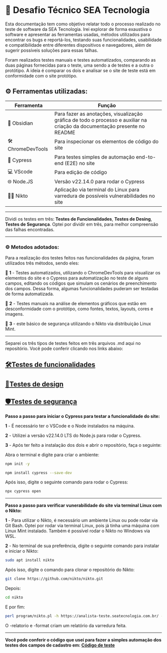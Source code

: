 # 👾 Desafio Técnico SEA Tecnologia

Esta documentação tem como objetivo relatar todo o processo realizado no teste de software da SEA Tecnologia. Irei explorar de forma exaustiva o software e apresentar as ferramentas usadas, métodos utilizados para encontrar os bugs e reportá-los, testando suas funcionalidades, usabilidade e compatibilidade entre diferentes dispositivos e navegadores, além de sugerir possíveis soluções para essas falhas.

Foram realizados testes manuais e testes automatizados, comparando as duas páginas fornecidas para o teste, uma sendo a de testes e a outra o protótipo. A ideia é comparar os dois e analisar se o site de teste está em conformidade com o site protótipo.

## ⚙️ Ferramentas utilizadas:

| Ferramenta       | Função                            |
|------------------|-----------------------------------|
| 📝 Obsidian    | Para fazer as anotações, visualização gráfica de todo o processo e auxiliar na criação da documentação presente no README     |
| 🛠️ ChromeDevTools    | Para inspecionar os elementos de código do site     |
| 🧪 Cypress     | Para testes simples de automação end-to-end (E2E) no site        |
| 💻 VScode    | Para edição de código     |
| 🌐 Node.JS    | Versão v22.14.0 para rodar o Cypress    |
| 🕵️‍♂️ Nikto         | Aplicação via terminal do Linux para varredura de possíveis vulnerabilidades no site |

---

Dividi os testes em três: **Testes de Funcionalidades**, **Testes de Desing**, **Testes de Segurança**. Optei por dividir em três, para melhor compreensão das falhas encontradas.

---

### ⚙️ Metodos adotados:

Para a realização dos testes feitos nas funcionalidades da página, foram utilizados três métodos, sendo eles:

🔴 **1** - Testes automatizados, utilizando o ChromeDevTools para visualizar os elementos do site e o Cypress para automatização no teste de alguns campos, editando os códigos que simulam os cenários de preenchimento dos campos. Dessa forma, algumas funcionalidades puderam ser testadas de forma automatizada.

🔴 **2** - Testes manuais na análise de elementos gráficos que estão em desconformidade com o protótipo, como fontes, textos, layouts, cores e imagens.

🔴 **3** - este básico de segurança utilizando o Nikto via distribuição Linux Mint.

---

Separei os três tipos de testes feitos em três arquivos .md aqui no repositório. Você pode conferir clicando nos links abaixo:

## [🛠️Testes de funcionalidades](TestesFunc.md)

## [🎨Testes de design](TestesDesign.md)

## [🛡️Testes de segurança](TestesSeguranca.md)

**Passo a passo para iniciar o Cypress para testar a funcionalidade do site:**

**1** - É necessário ter o VSCode e o Node instalados na máquina.

**2** - Utilizei a versão v22.14.0 LTS do Node.js para rodar o Cypress.

**3** - Após ter feito a instalação dos dois e abrir o repositório, faça o seguinte:

Abra o terminal e digite para criar o ambiente:

```bash
npm init -y
```

```bash
npm install cypress --save-dev
```

Após isso, digite o seguinte comando para rodar o Cypress:

```bash
npx cypress open
```

---

**Passo a passo para verificar vunerabilidade do site via terminal Linux com o Nikto:**

**1** - Para utilizar o Nikto, é necessário um ambiente Linux ou pode rodar via Git Bash. Optei por rodar via terminal Linux, pois já tinha uma máquina com Linux Mint instalado. Também é possível rodar o Nikto no Windows via WSL.

**2** - No terminal de sua preferência, digite o seguinte comando para instalar e iniciar o Nikto:

```bash
sudo apt install nikto
```
Após isso, digite o comando para clonar o repositório do Nikto:

```bash
git clone https://github.com/nikto/nikto.git
```

Depois:

```bash
cd nikto
```

E por fim:

```bash
perl program/nikto.pl -h https://analista-teste.seatecnologia.com.br/ -o relatorio.html -Format html
```

O -relatorio e -format criam um relatório da varredura feita.

---

**Você pode conferir o código que usei para fazer a simples automação dos testes dos campos de cadastro em: [Código de teste](cypress/e2e/teste-SEA.cy.js)**
